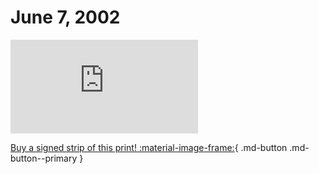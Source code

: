 # June 7, 2002

![](https://www.achewood.com/comic.php?date=06072002)

[Buy a signed strip of this print! :material-image-frame:](https://achewood-holiday-pop-up.myshopify.com/products/strip#06072002){ .md-button .md-button--primary }
